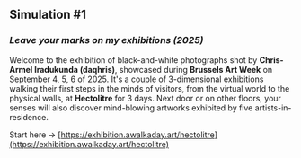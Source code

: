 ## Simulation #1
### *Leave your marks on my exhibitions (2025)*   

Welcome to the exhibition of black-and-white photographs shot by __Chris-Armel Iradukunda (daqhris)__, showcased during __Brussels Art Week__ on September 4, 5, 6 of 2025. It's a couple of 3-dimensional exhibitions walking their first steps in the minds of visitors, from the virtual world to the physical walls, at __Hectolitre__ for 3 days. Next door or on other floors, your senses will also discover mind-blowing artworks exhibited by five artists-in-residence.    

Start here → [https://exhibition.awalkaday.art/hectolitre](https://exhibition.awalkaday.art/hectolitre)  
